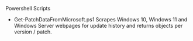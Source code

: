 Powershell Scripts
- Get-PatchDataFromMicrosoft.ps1
    Scrapes Windows 10, Windows 11 and Windows Server webpages for update history and returns objects per version / patch.
